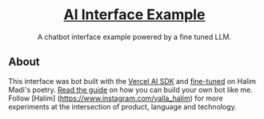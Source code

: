 <a href="www.halimmadi.com">
  <h1 align="center">AI Interface Example</h1>
</a>

<p align="center">
  A chatbot interface example powered by a fine tuned LLM.
</p>

## About

This interface was bot built with the [Vercel AI SDK](https://sdk.vercel.ai/docs) and [fine-tuned](https://openai.com/blog/gpt-3-5-turbo-fine-tuning-and-api-updates) on Halim Madi's poetry. [Read the guide](https://vercel.com/guides/fine-tuning-openai-nextjs) on how you can build your own bot like me. Follow [Halim] (https://www.instagram.com/yalla_halim) for more experiments at the intersection of product, language and technology.
